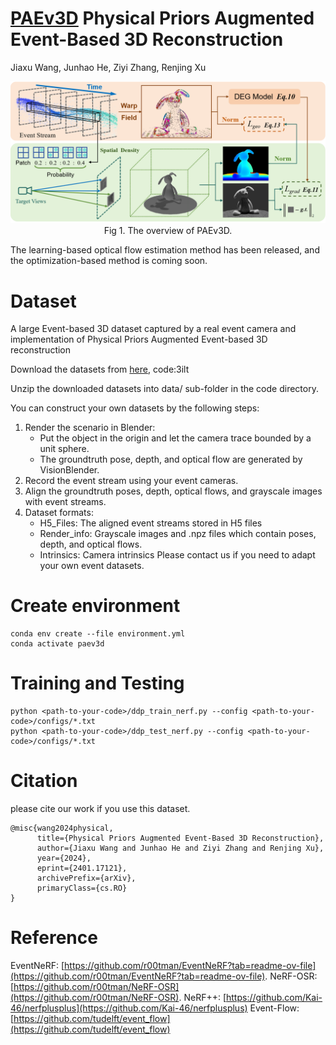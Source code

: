 # [PAEv3D](https://arxiv.org/abs/2401.17121) Physical Priors Augmented Event-Based 3D Reconstruction
Jiaxu Wang, Junhao He, Ziyi Zhang, Renjing Xu

<p align="center">
<img src="./Pics/overview.png" width="1000"><br>
Fig  1. The overview of PAEv3D.
</p>

The learning-based optical flow estimation method has been released, and the optimization-based method is coming soon.

# Dataset

A large Event-based 3D dataset captured by a real event camera and implementation of Physical Priors Augmented Event-based 3D reconstruction

Download the datasets from [here](https://pan.baidu.com/s/1EuR-l_b_g-j_Du6dOxtZEg?pwd=3ilt ), code:3ilt

Unzip the downloaded datasets into data/ sub-folder in the code directory.

You can construct your own datasets by the following steps:

1. Render the scenario in Blender:
    - Put the object in the origin and let the camera trace bounded by a unit sphere.
    - The groundtruth pose, depth, and optical flow are generated by VisionBlender. 
2. Record the event stream using your event cameras.
3. Align the groundtruth poses, depth, optical flows, and grayscale images with event streams.
4. Dataset formats:
    - H5_Files: The aligned event streams stored in H5 files
    - Render_info: Grayscale images and .npz files which contain poses, depth, and optical flows.
    - Intrinsics: Camera intrinsics
Please contact us if you need to adapt your own event datasets.

# Create environment
```
conda env create --file environment.yml
conda activate paev3d
```

# Training and Testing
```
python <path-to-your-code>/ddp_train_nerf.py --config <path-to-your-code>/configs/*.txt
python <path-to-your-code>/ddp_test_nerf.py --config <path-to-your-code>/configs/*.txt
```

# Citation

please cite our work if you use this dataset.

```
@misc{wang2024physical,
      title={Physical Priors Augmented Event-Based 3D Reconstruction}, 
      author={Jiaxu Wang and Junhao He and Ziyi Zhang and Renjing Xu},
      year={2024},
      eprint={2401.17121},
      archivePrefix={arXiv},
      primaryClass={cs.RO}
}
```
# Reference

EventNeRF: [https://github.com/r00tman/EventNeRF?tab=readme-ov-file](https://github.com/r00tman/EventNeRF?tab=readme-ov-file).
NeRF-OSR: [https://github.com/r00tman/NeRF-OSR](https://github.com/r00tman/NeRF-OSR).
NeRF++: [https://github.com/Kai-46/nerfplusplus](https://github.com/Kai-46/nerfplusplus)
Event-Flow: [https://github.com/tudelft/event_flow](https://github.com/tudelft/event_flow)

